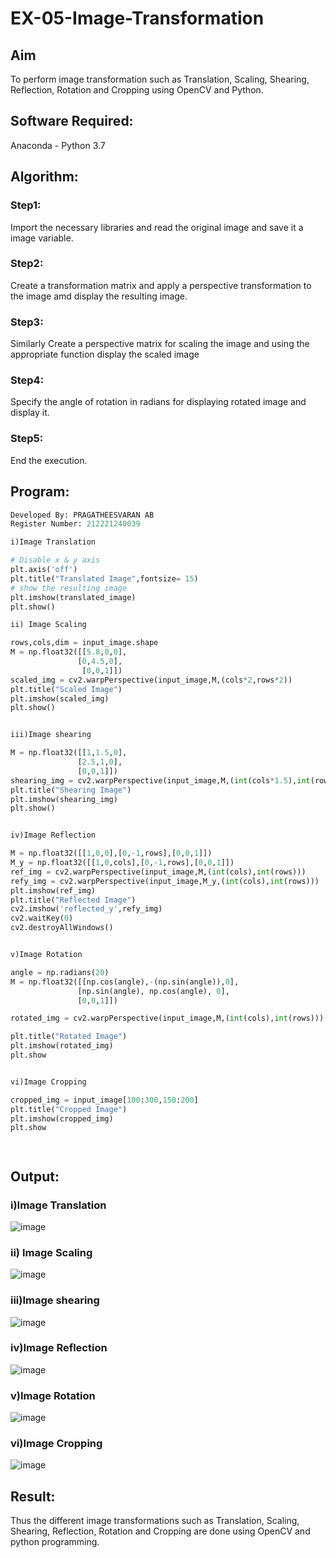 # EX-05-Image-Transformation
## Aim
To perform image transformation such as Translation, Scaling, Shearing, Reflection, Rotation and Cropping using OpenCV and Python.

## Software Required:
Anaconda - Python 3.7

## Algorithm:
### Step1:

Import the necessary libraries and read the original image and save it a image variable.

### Step2:

Create a transformation matrix and apply a perspective transformation to the image amd display the resulting image.

### Step3:

Similarly Create a perspective matrix for scaling the image and using the appropriate function display the scaled image

### Step4:

Specify the angle of rotation in radians for displaying rotated image and display it.

### Step5:

End the execution.

## Program:
```python
Developed By: PRAGATHEESVARAN AB
Register Number: 212221240039

i)Image Translation

# Disable x & y axis
plt.axis('off')
plt.title("Translated Image",fontsize= 15)
# show the resulting image
plt.imshow(translated_image)
plt.show()

ii) Image Scaling

rows,cols,dim = input_image.shape
M = np.float32([[5.8,0,0],
               [0,4.5,0],
                [0,0,1]])
scaled_img = cv2.warpPerspective(input_image,M,(cols*2,rows*2))
plt.title("Scaled Image")
plt.imshow(scaled_img)
plt.show()


iii)Image shearing

M = np.float32([[1,1.5,0],
               [2.5,1,0],
               [0,0,1]])
shearing_img = cv2.warpPerspective(input_image,M,(int(cols*1.5),int(rows*2.5)))
plt.title("Shearing Image")
plt.imshow(shearing_img)
plt.show()


iv)Image Reflection

M = np.float32([[1,0,0],[0,-1,rows],[0,0,1]])
M_y = np.float32([[1,0,cols],[0,-1,rows],[0,0,1]])
ref_img = cv2.warpPerspective(input_image,M,(int(cols),int(rows)))
refy_img = cv2.warpPerspective(input_image,M_y,(int(cols),int(rows)))
plt.imshow(ref_img)
plt.title("Reflected Image")
cv2.imshow('reflected_y',refy_img)
cv2.waitKey(0)
cv2.destroyAllWindows()


v)Image Rotation

angle = np.radians(20)
M = np.float32([[np.cos(angle),-(np.sin(angle)),0],
               [np.sin(angle), np.cos(angle), 0],
               [0,0,1]])

rotated_img = cv2.warpPerspective(input_image,M,(int(cols),int(rows)))

plt.title("Rotated Image")
plt.imshow(rotated_img)
plt.show


vi)Image Cropping

cropped_img = input_image[100:300,150:200]
plt.title("Cropped Image")
plt.imshow(cropped_img)
plt.show




```
## Output:
### i)Image Translation

![image](https://user-images.githubusercontent.com/95266924/231574103-04f5f92b-f8fe-4a0d-ad56-5b7f729ed130.png)




### ii) Image Scaling

![image](https://user-images.githubusercontent.com/95266924/231574233-28cf1528-0659-4ee6-a5ea-46bc37e1db0e.png)



### iii)Image shearing

![image](https://user-images.githubusercontent.com/95266924/231574367-110ee38e-df90-4b13-acf4-7034050d64ba.png)



### iv)Image Reflection

![image](https://user-images.githubusercontent.com/95266924/231575258-9fd2c6fe-306d-49b6-b7f0-af6e98a5f676.png)


### v)Image Rotation


![image](https://user-images.githubusercontent.com/95266924/231574463-c0895809-54d3-456b-9bef-af9cb3293b3a.png)




### vi)Image Cropping

![image](https://user-images.githubusercontent.com/94525886/231567677-d285a192-4ab9-4990-b29c-211718ee51df.png)



## Result: 

Thus the different image transformations such as Translation, Scaling, Shearing, Reflection, Rotation and Cropping are done using OpenCV and python programming.
